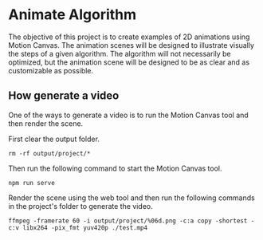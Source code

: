 # Animate Algorithm

The objective of this project is to create examples of 2D animations using Motion Canvas. The animation scenes will be designed to illustrate visually the steps of a given algorithm. The algorithm will not necessarily be optimized, but the animation scene will be designed to be as clear and as customizable as possible.

## How generate a video
One of the ways to generate a video is to run the Motion Canvas tool and then render the scene.

First clear the output folder.

```shellscript
rm -rf output/project/*
```

Then run the following command to start the Motion Canvas tool.

```shellscript
npm run serve
``` 

Render the scene using the web tool and then run the following commands in the project's folder to generate the video.

```shellscript
ffmpeg -framerate 60 -i output/project/%06d.png -c:a copy -shortest -c:v libx264 -pix_fmt yuv420p ./test.mp4
```